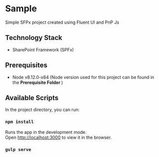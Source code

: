 # Sample

Simple SFPx project created using Fluent UI and PnP Js

## Technology Stack

- SharePoint Framework (SPFx)

## Prerequisites

- Node v8.12.0-x64 (Node version used for this project can be found in the <b> Prerequisite Folder </b>)

## Available Scripts

In the project directory, you can run:

### `npm install`

Runs the app in the development mode.<br />
Open [http://localhost:3000](http://localhost:3000) to view it in the browser.

### `gulp serve`
